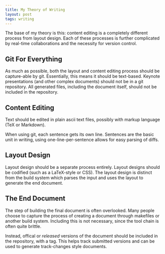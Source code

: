 ```yaml
---
title: My Theory of Writing
layout: post
tags: writing
---
```


The base of my theory is this: content editing is a completely different process from layout design.
Each of these processes is further complicated by real-time collaborations and the necessity for version control.

## Git For Everything

As much as possible, both the layout and content editing process should be capture-able by git.
Essentially, this means it should be text-based.
Keynote presentations (and other complex documents) should not be in a git repository.
All generated files, including the document itself, should not be included in the repository.

## Content Editing

Text should be edited in plain ascii text files, possibly with markup language (TeX or Markdown).

When using git, each sentence gets its own line.
Sentences are the basic unit in writing, using one-line-per-sentence allows for easy parsing of diffs.

## Layout Design

Layout design should be a separate process entirely.
Layout designs should be codified (such as a LaTeX-style or CSS).
The layout design is distinct from the build system which parses the input and uses the layout to generate the end document.

## The End Document

The step of building the final document is often overlooked.
Many people choose to capture the process of creating a document through makefiles or another build system.
Including this is not necessary, since the tool chain is often quite brittle.

Instead, offical or *released* versions of the document should be included in the repository, with a tag.
This helps track submitted versions and can be used to generate track-changes style documents.

